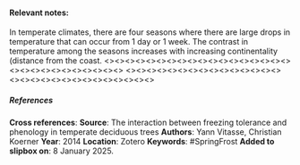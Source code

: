 #### **Relevant notes**:
In temperate climates, there are four seasons where there are large drops in temperature that can occur from 1 day or 1 week. The contrast in temperature among the seasons increases with increasing continentality (distance from the coast.
<><><><><><><><><><><><><><><><><><><><><><><><><><><><><>
<><><><><><><><><><><><><><><><><><><><><><><><><><><><><>
##### References
**Cross references**: 
**Source**: The interaction between freezing tolerance and phenology in temperate deciduous trees
**Authors**: Yann Vitasse, Christian Koerner
**Year**: 2014
**Location**: Zotero
**Keywords**: #SpringFrost 
**Added to slipbox on**: 8 January 2025. 
